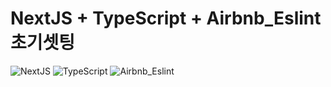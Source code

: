 # NextJS + TypeScript + Airbnb_Eslint 초기셋팅

![NextJS](https://img.shields.io/badge/__-NextJS-green.svg)
![TypeScript](https://img.shields.io/badge/__-TypeScript-blue.svg)
![Airbnb_Eslint](https://img.shields.io/badge/__-Airbnb__Eslint-yellow.svg)
